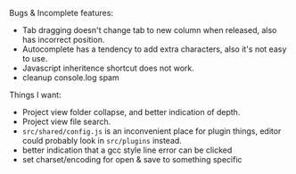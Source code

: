 Bugs & Incomplete features:
- Tab dragging doesn't change tab to new column when released, also has incorrect position.
- Autocomplete has a tendency to add extra characters, also it's not easy to use.
- Javascript inheritence shortcut does not work.
- cleanup console.log spam


Things I want:
- Project view folder collapse, and better indication of depth.
- Project view file search.
- ```src/shared/config.js``` is an inconvenient place for plugin things, editor could probably look in ``src/plugins`` instead.
- better indication that a gcc style line error can be clicked
- set charset/encoding for open & save to something specific 

